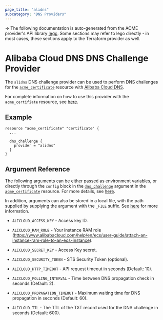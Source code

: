 ```yaml
---
page_title: "alidns"
subcategory: "DNS Providers"
---
```


-> The following documentation is auto-generated from the ACME
provider's API library [lego](https://go-acme.github.io/lego/).  Some
sections may refer to lego directly - in most cases, these sections
apply to the Terraform provider as well.

# Alibaba Cloud DNS DNS Challenge Provider

The `alidns` DNS challenge provider can be used to perform DNS challenges for
the [`acme_certificate`][resource-acme-certificate] resource with
[Alibaba Cloud DNS](https://www.alibabacloud.com/product/dns).

[resource-acme-certificate]: ../resources/certificate.md

For complete information on how to use this provider with the `acme_certifiate`
resource, see [here][resource-acme-certificate-dns-challenges].

[resource-acme-certificate-dns-challenges]: ../resources/certificate.md#using-dns-challenges

## Example

```hcl
resource "acme_certificate" "certificate" {
  ...

  dns_challenge {
    provider = "alidns"
  }
}
```
## Argument Reference

The following arguments can be either passed as environment variables, or
directly through the `config` block in the
[`dns_challenge`][resource-acme-certificate-dns-challenge-arg] argument in the
[`acme_certificate`][resource-acme-certificate] resource. For more details, see
[here][resource-acme-certificate-dns-challenges].

[resource-acme-certificate-dns-challenge-arg]: ../resources/certificate.md#dns_challenge

In addition, arguments can also be stored in a local file, with the path
supplied by supplying the argument with the `_FILE` suffix. See
[here][acme-certificate-file-arg-example] for more information.

[acme-certificate-file-arg-example]: ../resources/certificate.md#using-variable-files-for-provider-arguments

* `ALICLOUD_ACCESS_KEY` - Access key ID.
* `ALICLOUD_RAM_ROLE` - Your instance RAM role (https://www.alibabacloud.com/help/en/ecs/user-guide/attach-an-instance-ram-role-to-an-ecs-instance).
* `ALICLOUD_SECRET_KEY` - Access Key secret.
* `ALICLOUD_SECURITY_TOKEN` - STS Security Token (optional).

* `ALICLOUD_HTTP_TIMEOUT` - API request timeout in seconds (Default: 10).
* `ALICLOUD_POLLING_INTERVAL` - Time between DNS propagation check in seconds (Default: 2).
* `ALICLOUD_PROPAGATION_TIMEOUT` - Maximum waiting time for DNS propagation in seconds (Default: 60).
* `ALICLOUD_TTL` - The TTL of the TXT record used for the DNS challenge in seconds (Default: 600).


